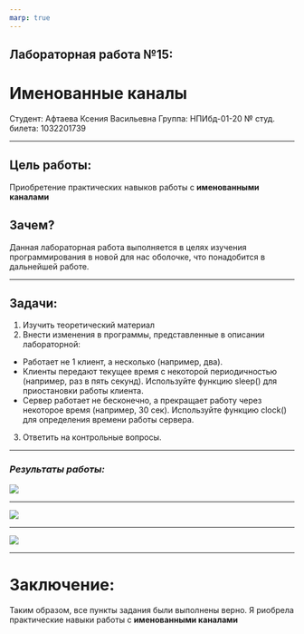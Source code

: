 ```yaml
---
marp: true
---
```


## Лабораторная работа №15:
#  Именованные каналы

Студент: Афтаева Ксения Васильевна
Группа: НПИбд-01-20
№ студ. билета: 1032201739

---

## **Цель работы:**

Приобретение практических навыков работы с **именованными каналами**

## **Зачем?**

Данная лабораторная работа выполняется в целях изучения программирования в новой для нас оболочке, что понадобится в дальнейшей работе.

---

## Задачи:

1. Изучить теоретический материал
2. Внести изменения в программы, представленные в описании лабораторной: 
- Работает не 1 клиент, а несколько (например, два).
- Клиенты передают текущее время с некоторой периодичностью (например, раз в пять секунд). Используйте функцию sleep() для приостановки работы клиента.
- Сервер работает не бесконечно, а прекращает работу через некоторое время (например, 30 сек). Используйте функцию clock() для определения времени работы сервера. 
3. Ответить на контрольные вопросы. 

---

### *Результаты работы:*

![](https://sun9-47.userapi.com/impg/FTX6Wc79mzksZKSFiA97jRDPUkKCI1g34HGnaw/p7E-VWQ5mjQ.jpg?size=431x350&quality=96&sign=9aaeb3914a31bf86ed262394588d1c6c&type=album)

---

![](https://sun9-39.userapi.com/impg/3I3xj7X_zURlwevHVaMhBkPXUg5Lrpf_AbAlfw/kH1Ky-swAHc.jpg?size=455x251&quality=96&sign=f888d55200c28448cea1c6f827a5b639&type=album)


---

![](https://sun9-27.userapi.com/impg/s0MfIPWNdVUIi8nk2LgCP_WvwJixpt60GNjhPg/wD-8vG3VrDs.jpg?size=472x205&quality=96&sign=1bc522e2462efdd74abb0e88af93b6e0&type=album)


---

# **Заключение:**

Таким образом, все пункты задания были выполнены верно. Я риобрела практические навыки работы с **именованными каналами**
